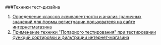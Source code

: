 ###Техники тест-дизайна

1. [Определение классов эквивалентности и анализ граничных значений для формы регистрации пользователя на сайте интернетмагазина](https://docs.google.com/spreadsheets/d/15wawyImhKVAc-YxvN9NBKGS85-OUj1S6NpDdBWmOx9Q/edit?gid=0#gid=0 "ссылка на таблицу")
2. [Применение техники "Попарного тестирования" при тестировании функций сортировки и фильтрации интернет-магазина](https://docs.google.com/spreadsheets/d/1ohRPjTAGwcpzmmi3yNPwAQrH8bOJeOT9RzOBzzOtUuo/edit?gid=1600835922#gid=1600835922 "ссылка на таблицу")
